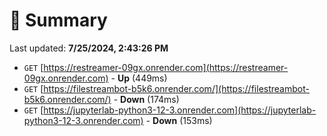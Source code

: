 # 📖 Summary
Last updated: **7/25/2024, 2:43:26 PM**

- `GET` [https://restreamer-09gx.onrender.com](https://restreamer-09gx.onrender.com) - **Up** (449ms)
- `GET` [https://filestreambot-b5k6.onrender.com/](https://filestreambot-b5k6.onrender.com/) - **Down** (174ms)
- `GET` [https://jupyterlab-python3-12-3.onrender.com](https://jupyterlab-python3-12-3.onrender.com) - **Down** (153ms)
